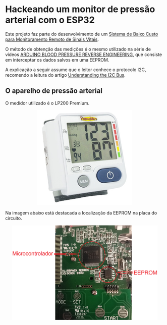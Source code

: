 # Hackeando um monitor de pressão arterial com o ESP32

Este projeto faz parte do desenvolvimento de um [Sistema de Baixo Custo para Monitoramento Remoto de Sinais Vitais](https://github.com/Andreick/ESP32-health-monitor).

O método de obtenção das medições é o mesmo utilizado na série de vídeos [ARDUINO BLOOD PRESSURE REVERSE ENGINEERING](https://www.youtube.com/playlist?list=PLwEgGe9BgSDUJ5pvvxOqygIP3YL5-haQK), que consiste em interceptar os dados salvos em uma EEPROM.

A explicação a seguir assume que o leitor conhece o protocolo I2C, recomendo a leitura do artigo [Understanding the I2C Bus](https://www.ti.com/lit/an/slva704/slva704.pdf).

## O aparelho de pressão arterial

O medidor utilizado é o LP200 Premium.

<p align="center"><img src="https://raw.githubusercontent.com/Andreick/blood-pressure-monitor-hack/assets/imgs/LP200.jpg" alt="Aparelho de pressão digital de pulso LP200 Premium" height="300"></p>

Na imagem abaixo está destacada a localização da EEPROM na placa do circuito.

<p align="center"><img src="https://raw.githubusercontent.com/Andreick/blood-pressure-monitor-hack/assets/imgs/circuito_LP200.png" alt="Placa do LP200 Premium com o microcontrolador e a EEPROM circulados" height="300"></p>
